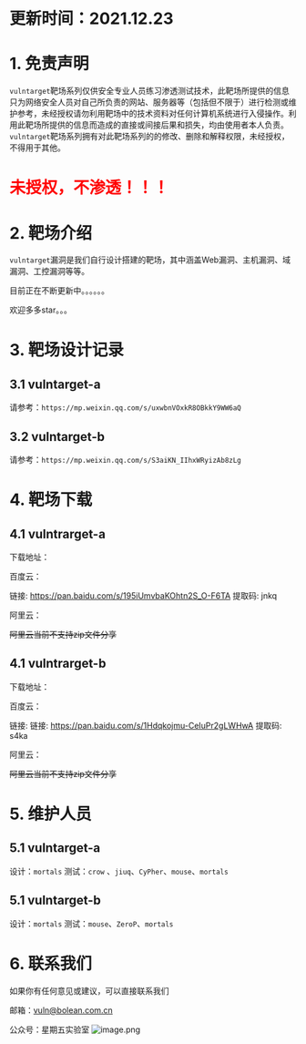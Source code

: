 # 更新时间：2021.12.23
# 1. 免责声明
`vulntarget`靶场系列仅供安全专业人员练习渗透测试技术，此靶场所提供的信息只为网络安全人员对自己所负责的网站、服务器等（包括但不限于）进行检测或维护参考，未经授权请勿利用靶场中的技术资料对任何计算机系统进行入侵操作。利用此靶场所提供的信息而造成的直接或间接后果和损失，均由使用者本人负责。
`vulntarget`靶场系列拥有对此靶场系列的的修改、删除和解释权限，未经授权，不得用于其他。
​

<h1 ><font color='red'>未授权，不渗透！！！</font></h1>



# 2. 靶场介绍
`vulntarget`漏洞是我们自行设计搭建的靶场，其中涵盖Web漏洞、主机漏洞、域漏洞、工控漏洞等等。
​

目前正在不断更新中。。。。。。
​

欢迎多多star。。。
# 3. 靶场设计记录
## 3.1 vulntarget-a
请参考：`https://mp.weixin.qq.com/s/uxwbnVOxkR8OBkkY9WW6aQ`

## 3.2 vulntarget-b

请参考：`https://mp.weixin.qq.com/s/S3aiKN_IIhxWRyizAb8zLg`

# 4. 靶场下载

## 4.1 vulntrarget-a

下载地址：

百度云：

链接: https://pan.baidu.com/s/195iUmvbaKOhtn2S_O-F6TA 提取码: jnkq 

阿里云：

~~阿里云当前不支持zip文件分享~~

## 4.1 vulntrarget-b

下载地址：

百度云：

链接: 链接: https://pan.baidu.com/s/1Hdqkojmu-CeIuPr2gLWHwA 提取码: s4ka 

阿里云：

~~阿里云当前不支持zip文件分享~~




# 5. 维护人员

## 5.1 vulntarget-a
设计：`mortals`
测试：`crow` 、`jiuq`、`CyPher`、`mouse`、`mortals`

## 5.1 vulntarget-b

设计：`mortals`
测试：`mouse`、`ZeroP`、`mortals`



# 6. 联系我们
如果你有任何意见或建议，可以直接联系我们

邮箱：vuln@bolean.com.cn

公众号：星期五实验室
![image.png](https://cdn.nlark.com/yuque/0/2021/png/8378754/1636941927946-1d47d37b-9e8f-402d-aaff-129fe6e40bbe.png)
